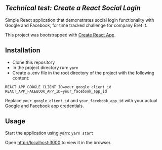 ## _Technical test: Create a React Social Login_ 

Simple React application that demonstrates social login functionality with Google and Facebook, for time tracked challenge for company Bret It. 

This project was bootstrapped with [Create React App](https://github.com/facebook/create-react-app).

## Installation
* Clone this repository
* In the project directory run:
`yarn`
* Create a .env file in the root directory of the project with the following content:
```
REACT_APP_GOOGLE_CLIENT_ID=your_google_client_id
REACT_APP_FACEBOOK_APP_ID=your_facebook_app_id
```

Replace `your_google_client_id` and `your_facebook_app_id` with your actual Google and Facebook app credentials.

## Usage 

Start the application using yarn: 
`yarn start`

Open [http://localhost:3000](http://localhost:3000) to view it in the browser.

